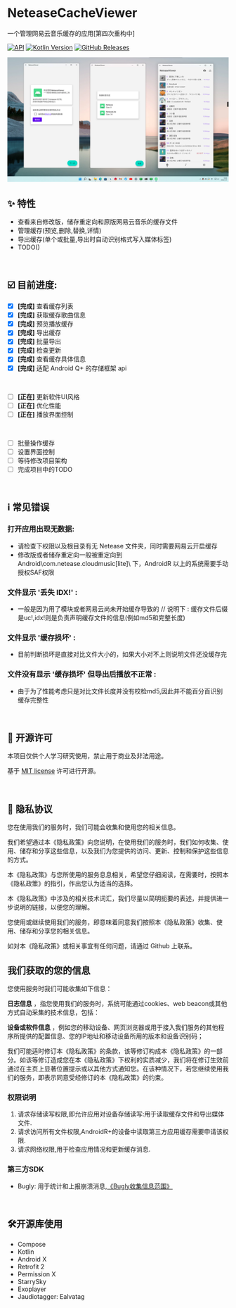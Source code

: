 # NeteaseCacheViewer

一个管理网易云音乐缓存的应用[第四次重构中]

[![API](https://img.shields.io/badge/API-21%2B-yellow.svg?style=flat)](https://developer.android.com/about/versions/lollipop)
[![Kotlin Version](https://img.shields.io/badge/Kotlin-1.6.10-blue.svg)](https://kotlinlang.org)
[![GitHub Releases](https://img.shields.io/github/downloads/kineks0-0/NeteaseCacheViewer/latest/total?logo=github)](https://github.com/kineks0-0/NeteaseCacheViewer/releases)

![截图](https://github.com/kineks0-0/NeteaseCacheViewer/raw/dev/screenshot/2022-03-11_41.webp)

## ✨ 特性

- 查看来自修改版，储存重定向和原版网易云音乐的缓存文件
- 管理缓存(预览,删除,替换,详情)
- 导出缓存(单个或批量,导出时自动识别格式写入媒体标签)
- TODO()

<br>

## ☑️ 目前进度:

- [x] **[完成]** 查看缓存列表
- [x] **[完成]** 获取缓存歌曲信息
- [x] **[完成]** 预览播放缓存
- [x] **[完成]** 导出缓存
- [x] **[完成]** 批量导出
- [x] **[完成]** 检查更新
- [x] **[完成]** 查看缓存具体信息
- [x] **[完成]** 适配 Android Q+ 的存储框架 api

<br>

- [ ] **[正在]** 更新软件UI风格
- [ ] **[正在]** 优化性能
- [ ] **[正在]** 播放界面控制

<br>

- [ ] 批量操作缓存
- [ ] 设置界面控制
- [ ] 等待修改项目架构
- [ ] 完成项目中的TODO

<br>

## ℹ️ 常见错误

### 打开应用出现无数据:

- 请检查下权限以及根目录有无 Netease 文件夹，同时需要网易云开启缓存
- 修改版或者储存重定向一般被重定向到 Android\com.netease.cloudmusic[lite]\ 下，AndroidR 以上的系统需要手动授权SAF权限

### 文件显示 '丢失 IDX!' :

- 一般是因为用了模块或者网易云尚未开始缓存导致的 // 说明下 : 缓存文件后缀是uc!,idx!则是负责声明缓存文件的信息(例如md5和完整长度)

### 文件显示 '缓存损坏' :

- 目前判断损坏是直接对比文件大小的，如果大小对不上则说明文件还没缓存完

### 文件没有显示 '缓存损坏' 但导出后播放不正常 :

- 由于为了性能考虑只是对比文件长度并没有校检md5,因此并不能百分百识别缓存完整性

<br>

## 📜 开源许可

本项目仅供个人学习研究使用，禁止用于商业及非法用途。

基于 [MIT license](https://opensource.org/licenses/MIT) 许可进行开源。

<br>

## 📃 隐私协议

您在使用我们的服务时，我们可能会收集和使用您的相关信息。

我们希望通过本《隐私政策》向您说明，在使用我们的服务时，我们如何收集、使用、储存和分享这些信息，以及我们为您提供的访问、更新、控制和保护这些信息的方式。

本《隐私政策》与您所使用的服务息息相关，希望您仔细阅读，在需要时，按照本《隐私政策》的指引，作出您认为适当的选择。

本《隐私政策》中涉及的相关技术词汇，我们尽量以简明扼要的表述，并提供进一步说明的链接，以便您的理解。

您使用或继续使用我们的服务，即意味着同意我们按照本《隐私政策》收集、使用、储存和分享您的相关信息。

如对本《隐私政策》或相关事宜有任何问题，请通过 Github 上联系。

<h2>我们获取的您的信息</h2>
您使用服务时我们可能收集如下信息：

**日志信息** ，指您使用我们的服务时，系统可能通过cookies、web beacon或其他方式自动采集的技术信息，包括：

**设备或软件信息** ，例如您的移动设备、网页浏览器或用于接入我们服务的其他程序所提供的配置信息、您的IP地址和移动设备所用的版本和设备识别码；

我们可能适时修订本《隐私政策》的条款，该等修订构成本《隐私政策》的一部分。如该等修订造成您在本《隐私政策》下权利的实质减少，我们将在修订生效前通过在主页上显著位置提示或以其他方式通知您。在该种情况下，若您继续使用我们的服务，即表示同意受经修订的本《隐私政策》的约束。

### 权限说明

1. 请求存储读写权限,即允许应用对设备存储读写:用于读取缓存文件和导出媒体文件.
2. 请求访问所有文件权限,AndroidR+的设备中读取第三方应用缓存需要申请该权限.
3. 请求网络权限,用于检查应用情况和更新缓存消息.

### 第三方SDK

- Bugly:
  用于统计和上报崩溃消息,[《Bugly收集信息范围》](https://bugly.qq.com/docs/user-guide/faq-android/?v=1.0.0#1-bugly)

<br>

## 🛠️开源库使用

- Compose
- Kotlin
- Android X
- Retrofit 2
- Permission X
- StarrySky
- Exoplayer
- Jaudiotagger: Ealvatag
